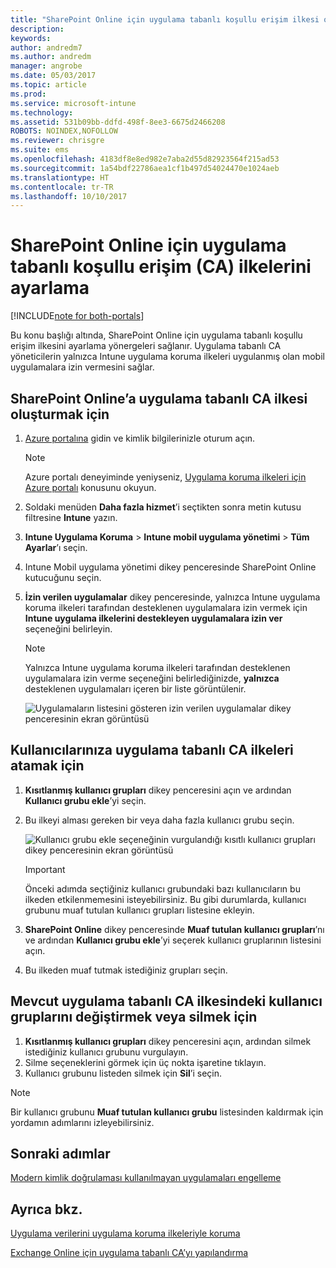 ```yaml
---
title: "SharePoint Online için uygulama tabanlı koşullu erişim ilkesi oluşturma"
description: 
keywords: 
author: andredm7
ms.author: andredm
manager: angrobe
ms.date: 05/03/2017
ms.topic: article
ms.prod: 
ms.service: microsoft-intune
ms.technology: 
ms.assetid: 531b09bb-ddfd-498f-8ee3-6675d2466208
ROBOTS: NOINDEX,NOFOLLOW
ms.reviewer: chrisgre
ms.suite: ems
ms.openlocfilehash: 4183df8e8ed982e7aba2d55d82923564f215ad53
ms.sourcegitcommit: 1a54bdf22786aea1cf1b497d54024470e1024aeb
ms.translationtype: HT
ms.contentlocale: tr-TR
ms.lasthandoff: 10/10/2017
---
```

# <a name="set-up-app-based-conditional-access-ca-policies-for-sharepoint-online"></a>SharePoint Online için uygulama tabanlı koşullu erişim (CA) ilkelerini ayarlama

[!INCLUDE[note for both-portals](../includes/note-for-both-portals.md)]

Bu konu başlığı altında, SharePoint Online için uygulama tabanlı koşullu erişim ilkesini ayarlama yönergeleri sağlanır. Uygulama tabanlı CA yöneticilerin yalnızca Intune uygulama koruma ilkeleri uygulanmış olan mobil uygulamalara izin vermesini sağlar.

## <a name="to-create-the-app-based-ca-policy-for-sharepoint-online"></a>SharePoint Online’a uygulama tabanlı CA ilkesi oluşturmak için

1. [Azure portalına](https://portal.azure.com) gidin ve kimlik bilgilerinizle oturum açın.

    > [!NOTE]
    > Azure portalı deneyiminde yeniyseniz, [Uygulama koruma ilkeleri için Azure portalı](azure-portal-for-microsoft-intune-mam-policies.md) konusunu okuyun.

2. Soldaki menüden **Daha fazla hizmet**’i seçtikten sonra metin kutusu filtresine **Intune** yazın.

3. **Intune Uygulama Koruma** > **Intune mobil uygulama yönetimi** > **Tüm Ayarlar**’ı seçin.

4. Intune Mobil uygulama yönetimi dikey penceresinde SharePoint Online kutucuğunu seçin.

5. **İzin verilen uygulamalar** dikey penceresinde, yalnızca Intune uygulama koruma ilkeleri tarafından desteklenen uygulamalara izin vermek için **Intune uygulama ilkelerini destekleyen uygulamalara izin ver** seçeneğini belirleyin.

    > [!NOTE] 
    > Yalnızca Intune uygulama koruma ilkeleri tarafından desteklenen uygulamalara izin verme seçeneğini belirlediğinizde, **yalnızca** desteklenen uygulamaları içeren bir liste görüntülenir.

    ![Uygulamaların listesini gösteren izin verilen uygulamalar dikey penceresinin ekran görüntüsü](../media/mam-ca-spo-allowed-apps.png)

## <a name="to-assign-app-based-ca-policies-to-your-users"></a>Kullanıcılarınıza uygulama tabanlı CA ilkeleri atamak için

1. **Kısıtlanmış kullanıcı grupları** dikey penceresini açın ve ardından **Kullanıcı grubu ekle**’yi seçin.

2. Bu ilkeyi alması gereken bir veya daha fazla kullanıcı grubu seçin.

    ![Kullanıcı grubu ekle seçeneğinin vurgulandığı kısıtlı kullanıcı grupları dikey penceresinin ekran görüntüsü](../media/mam-ca-spo-restricted-groups.png)

    > [!IMPORTANT] 
    > Önceki adımda seçtiğiniz kullanıcı grubundaki bazı kullanıcıların bu ilkeden etkilenmemesini isteyebilirsiniz. Bu gibi durumlarda, kullanıcı grubunu muaf tutulan kullanıcı grupları listesine ekleyin. 

3. **SharePoint Online** dikey penceresinde **Muaf tutulan kullanıcı grupları**’nı ve ardından **Kullanıcı grubu ekle**’yi seçerek kullanıcı gruplarının listesini açın.

4. Bu ilkeden muaf tutmak istediğiniz grupları seçin.  

## <a name="to-modify-or-delete-user-groups-from-an-existing-app-based-ca-policy"></a>Mevcut uygulama tabanlı CA ilkesindeki kullanıcı gruplarını değiştirmek veya silmek için

1. **Kısıtlanmış kullanıcı grupları** dikey penceresini açın, ardından silmek istediğiniz kullanıcı grubunu vurgulayın.
2. Silme seçeneklerini görmek için üç nokta işaretine tıklayın.
3. Kullanıcı grubunu listeden silmek için **Sil**’i seçin.

> [!NOTE] 
> Bir kullanıcı grubunu **Muaf tutulan kullanıcı grubu** listesinden kaldırmak için yordamın adımlarını izleyebilirsiniz.

## <a name="next-steps"></a>Sonraki adımlar

[Modern kimlik doğrulaması kullanılmayan uygulamaları engelleme](block-apps-with-no-modern-authentication.md)

## <a name="see-also"></a>Ayrıca bkz.

[Uygulama verilerini uygulama koruma ilkeleriyle koruma](protect-app-data-using-mobile-app-management-policies-with-microsoft-intune.md)

[Exchange Online için uygulama tabanlı CA’yı yapılandırma](mam-ca-for-exchange-online.md)

